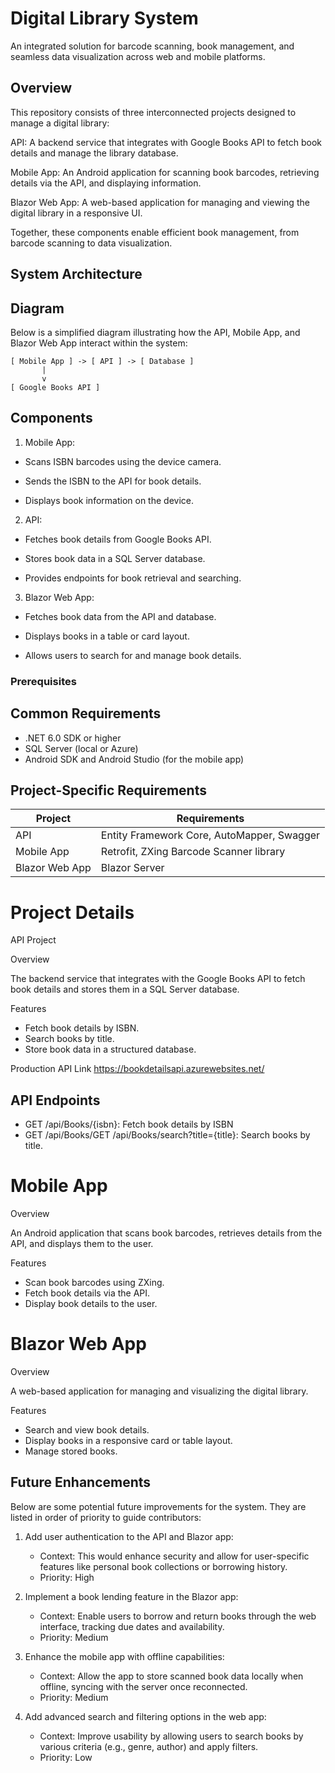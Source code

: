 # Digital Library System

An integrated solution for barcode scanning, book management, and seamless data visualization across web and mobile platforms.

## Overview

This repository consists of three interconnected projects designed to manage a digital library:

API: A backend service that integrates with Google Books API to fetch book details and manage the library database.

Mobile App: An Android application for scanning book barcodes, retrieving details via the API, and displaying information.

Blazor Web App: A web-based application for managing and viewing the digital library in a responsive UI.

Together, these components enable efficient book management, from barcode scanning to data visualization.

## System Architecture

## Diagram
Below is a simplified diagram illustrating how the API, Mobile App, and Blazor Web App interact within the system:
```
[ Mobile App ] -> [ API ] -> [ Database ]
       |
       v
[ Google Books API ]
```
## Components

1. Mobile App:

* Scans ISBN barcodes using the device camera.

* Sends the ISBN to the API for book details.

* Displays book information on the device.

2. API:

* Fetches book details from Google Books API.

* Stores book data in a SQL Server database.

* Provides endpoints for book retrieval and searching.

3. Blazor Web App:

* Fetches book data from the API and database.

* Displays books in a table or card layout.

* Allows users to search for and manage book details.

### Prerequisites

## Common Requirements
* .NET 6.0 SDK or higher
* SQL Server (local or Azure)
* Android SDK and Android Studio (for the mobile app)

## Project-Specific Requirements

| Project          | Requirements  |
| ---------------- | ------------- |
| API              | Entity Framework Core, AutoMapper, Swagger  |
| Mobile App       | Retrofit, ZXing Barcode Scanner library     |
| Blazor Web App   | Blazor Server                               |

# Project Details
API Project

Overview

The backend service that integrates with the Google Books API to fetch book details and stores them in a SQL Server database.

Features
* Fetch book details by ISBN.
* Search books by title.
* Store book data in a structured database.

Production API Link
https://bookdetailsapi.azurewebsites.net/

## API Endpoints
* GET /api/Books/{isbn}: Fetch book details by ISBN
* GET /api/Books/GET /api/Books/search?title={title}: Search books by title.
# Mobile App

Overview

An Android application that scans book barcodes, retrieves details from the API, and displays them to the user.

Features
* Scan book barcodes using ZXing.
* Fetch book details via the API.
* Display book details to the user.

# Blazor Web App

Overview

A web-based application for managing and visualizing the digital library.

Features
* Search and view book details.
* Display books in a responsive card or table layout.
* Manage stored books.

## Future Enhancements

Below are some potential future improvements for the system. They are listed in order of priority to guide contributors:

1. Add user authentication to the API and Blazor app:
    * Context: This would enhance security and allow for user-specific features like personal book collections or borrowing history.
    * Priority: High

2. Implement a book lending feature in the Blazor app:
    * Context: Enable users to borrow and return books through the web interface, tracking due dates and availability.
    * Priority: Medium

3. Enhance the mobile app with offline capabilities:
    * Context: Allow the app to store scanned book data locally when offline, syncing with the server once reconnected.
    * Priority: Medium

4. Add advanced search and filtering options in the web app:
    * Context: Improve usability by allowing users to search books by various criteria (e.g., genre, author) and apply filters.
    * Priority: Low
